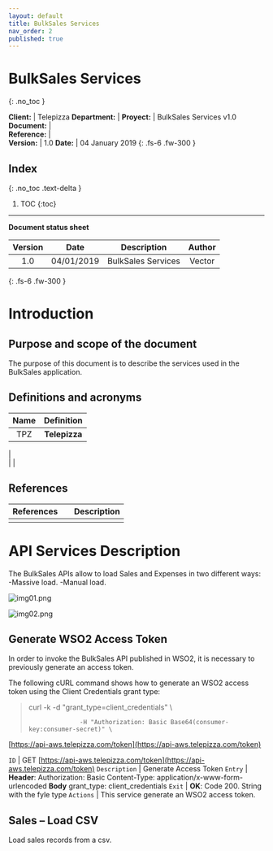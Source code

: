 ```yaml
---
layout: default
title: BulkSales Services
nav_order: 2
published: true
---
```


# BulkSales Services
{: .no_toc }


**Client:** | Telepizza
**Department:** | 
**Proyect:** | BulkSales Services v1.0
**Document:** |   
**Reference:** |   
**Version:** | 1.0
**Date:** | 04 January 2019
{: .fs-6 .fw-300 }

## Index
{: .no_toc .text-delta }

1. TOC
{:toc}

---

**Document status sheet**

Version | Date | Description | Author
:--: | :--: | :--: | :--: 
1.0 | 04/01/2019 | BulkSales Services | Vector
{: .fs-6 .fw-300 }


# Introduction

## Purpose and scope of the document 

The purpose of this document is to describe the services used in the BulkSales application.

## Definitions and acronyms

Name | Definition
:--: | :--:
TPZ     | **Telepizza**           
   |   
   |
   |

## References

References |   | Description
:--: | :--: | :--:
   |   |   
   
# API Services Description

The BulkSales APIs allow to load Sales and Expenses in two different ways: 
-Massive load. 
-Manual load. 

![img01.png]({{site.baseurl}}/docs/img01.png)

![img02.png]({{site.baseurl}}/docs/img02.png)

##  Generate WSO2 Access Token 

In order to invoke the BulkSales API published in WSO2, it is necessary to previously generate an access token.

The following cURL command shows how to generate an WSO2 access token using the Client Credentials grant type: 

> curl -k -d "grant_type=client_credentials" \      
>
>					-H "Authorization: Basic Base64(consumer-key:consumer-secret)" \ 

[https://api-aws.telepizza.com/token](https://api-aws.telepizza.com/token)

`` ID `` | GET  [https://api-aws.telepizza.com/token](https://api-aws.telepizza.com/token)
`` Description `` | Generate Access Token
`` Entry `` | **Header**:  Authorization: Basic <token>  Content-Type: application/x-www-form-urlencoded  **Body**  grant_type: client_credentials
`` Exit `` | **OK**: Code 200.			String with the fyle type
`` Actions `` | This service generate an WSO2 access token. 

## Sales – Load CSV 

Load sales records from a csv. 















